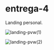# entrega-4
Landing personal.

![landing-pvw(1)](https://user-images.githubusercontent.com/102265874/166813127-b5889009-8219-4eb2-94b1-067c9c77ee71.png)

![landing-pvw(2)](https://user-images.githubusercontent.com/102265874/166813176-e46ecd84-c60a-4c33-9634-370db32d7fcb.png)
